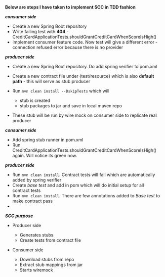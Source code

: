 **Below are steps I have taken to implement SCC in TDD fashion**

_**consumer side**_

* Create a new Spring Boot repository
* Write failing test with **404** - CreditCardApplicationTests.shouldGrantCreditCardWhenScoreIsHigh()
* Implement consumer feature code. Now test will give a different error - connection refused error because there is no provider

**_producer side_**
* Create a new Spring Boot repository. Do add spring verifier to pom.xml
* Create a new contract file under {test/resource} which is also **default path** - this will serve as stub producer
* Run `mvn clean install --DskipTests` which will 
    - stub is created
    - stub packages to jar and save in local maven repo
      
* These stub will be run by wire mock on consumer side to replicate real producer

_**consumer side**_
* Add spring stub runner in pom.xml
* Run CreditCardApplicationTests.shouldGrantCreditCardWhenScoreIsHigh() again. Will notice its green now.


**_producer side_**
* Run `mvn clean install`. Contract tests will fail which are automatically added by spring verifier
* Create _base test_ and add in pom which will do initial setup for all contract tests
* Run `mvn clean install`. There are few annotations added to _Base test_ to make contract pass
* 



**_SCC purpose_**

* Producer side
  - Generates stubs
  - Create tests from contract file

* Consumer side
  - Download stubs from repo
  - Extract stub mappings from jar
  - Starts wiremock







